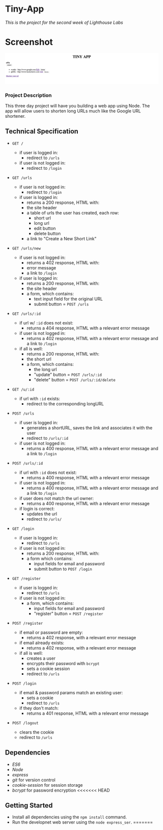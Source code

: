 # Tiny-App
*This is the project for the second week of Lighthouse Labs*

# Screenshot
!["Screenshot of urls page"](https://github.com/anhadgill23/Tiny-App/blob/master/docs/urls-page.png?raw=true)

### Project Description

This three day project will have you building a web app using Node. The app will allow users to shorten long URLs much like the Google URL shortener.

## Technical Specification

*   `GET /`

    *   if user is logged in:
        *   redirect to `/urls`
    *   if user is not logged in:
        *   redirect to `/login`
*   `GET /urls`

    *   if user is not logged in:
        *   redirect to `/login`
    *   if user is logged in:
        *   returns a 200 response, HTML with:
        *   the site header
        *   a table of urls the user has created, each row:
            *   short url
            *   long url
            *   edit button
            *   delete button
        *   a link to "Create a New Short Link"
*   `GET /urls/new`

    *   if user is not logged in:
        *   returns a 402 response, HTML with:
        *   error message
        *   a link to `/login`
    *   if user is logged in:
        *   returns a 200 response, HTML with:
        *   the site header
        *   a form, which contains:
            *   text input field for the original URL
            *   submit button = `POST /urls`
*   `GET /urls/:id`

    *   if url w/ `:id` does not exist:
        *   returns a 404 response, HTML with a relevant error message
    *   if user is not logged in:
        *   returns a 402 response, HTML with a relevant error message and a link to `/login`
    *   if all is well:
        *   returns a 200 response, HTML with:
        *   the short url
        *   a form, which contains:
            *   the long url
            *   "update" button = `POST /urls/:id`
            *   "delete" button = `POST /urls/:id/delete`
*   `GET /u/:id`

    *   if url with `:id` exists:
        *   redirect to the corresponding longURL

*   `POST /urls`

    *   if user is logged in:
        *   generates a shortURL, saves the link and associates it with the user
        *   redirect to `/urls/:id`
    *   if user is not logged in:
        *   returns a 400 response, HTML with a relevant error message and a link to `/login`
*   `POST /urls/:id`

    *   if url with `:id` does not exist:
        *   returns a 400 response, HTML with a relevant error message
    *   if user is not logged in:
        *   returns a 400 response, HTML with a relevant error message and a link to `/login`
    *   if user does not match the url owner:
        *   returns a 400 response, HTML with a relevant error message
    *   if login is correct:
        *   updates the url
        *   redirect to `/urls/`
*   `GET /login`

    *   if user is logged in:
        *   redirect to `/urls`
    *   if user is not logged in:
        *   returns a 200 response, HTML with:
        *   a form which contains:
            *   input fields for email and password
            *   submit button to `POST /login`
*   `GET /register`

    *   if user is logged in:
        *   redirect to `/urls`
    *   if user is not logged in:
        *   a form, which contains:
            *   input fields for email and password
            *   "register" button = `POST /register`
*   `POST /register`

    *   if email or password are empty:
        *   returns a 402 response, with a relevant error message
    *   if email already exists:
        *   returns a 402 response, with a relevant error message
    *   if all is well:
        *   creates a user
        *   encrypts their password with `bcrypt`
        *   sets a cookie session
        *   redirect to `/urls`
*   `POST /login`

    *   if email & password params match an existing user:
        *   sets a cookie
        *   redirect to `/urls`
    *   if they don't match:
        *   returns a 401 response, HTML with a relevant error message
*   `POST /logout`

    *   clears the cookie
    *   redirect to `/urls`


## Dependencies

*   _ES6_
*   _Node_
*   _express_
*   _git_ for version control
*   _cookie-session_ for session storage
*   _bcrypt_ for password encryption
<<<<<<< HEAD

## Getting Started

*   Install all dependencies using the `npm install` command.
*   Run the developnet web server using the `node express_ser`.
=======
